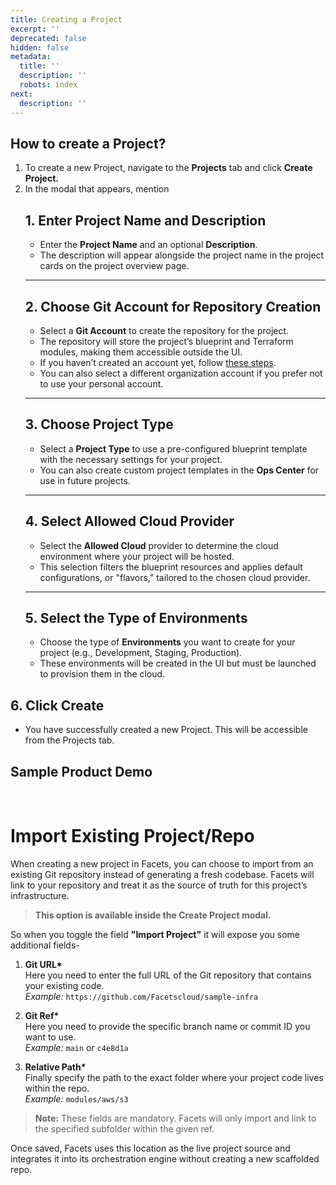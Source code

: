 ```yaml
---
title: Creating a Project
excerpt: ''
deprecated: false
hidden: false
metadata:
  title: ''
  description: ''
  robots: index
next:
  description: ''
---
```

## How to create a Project?

1. To create a new Project, navigate to the **Projects** tab and click **Create Project.**
2. In the modal that appears, mention 
   ## **1. Enter Project Name and Description**
   * Enter the **Project Name**  and an optional **Description**.  
   * The description will appear alongside the project name in the project cards on the project overview page.
   ***
   ## **2. Choose Git Account for Repository Creation**
   * Select a **Git Account** to create the repository for the project.  
   * The repository will store the project’s blueprint and Terraform modules, making them accessible outside the UI.  
   * If you haven’t created an account yet, follow [these steps](https://readme.facets.cloud/v1.4/docs/connect-your-git-accounts).  
   * You can also select a different organization account if you prefer not to use your personal account.
   ***
   ## 3. Choose Project Type
   * Select a **Project Type** to use a pre-configured blueprint template with the necessary settings for your project.  
   * You can also create custom project templates in the **Ops Center** for use in future projects. 
   ***
   ## **4. Select Allowed Cloud Provider**
   * Select the **Allowed Cloud** provider to determine the cloud environment where your project will be hosted.  
   * This selection filters the blueprint resources and applies default configurations, or "flavors," tailored to the chosen cloud provider.  
   ***
   ## **5. Select the Type of Environments**
   * Choose the type of **Environments** you want to create for your project (e.g., Development, Staging, Production).  
   * These environments will be created in the UI but must be launched to provision them in the cloud.

## 6. Click Create

* You have successfully created a new Project. This will be accessible from the Projects tab.

## Sample Product Demo

<Embed url="https://app.storylane.io/demo/vuvjeaxkja0h" title="Create Project v4" favicon="https://app.storylane.io/favicon.ico" image="https://app-pages.storylane.io/company/company_8c4ce947-95e7-4f47-ab9c-89edf23fd0e3/project/project_9f867cab-6bfd-48b1-9a2e-bedf5e7ebede/preview.gif" provider="app.storylane.io" href="https://app.storylane.io/demo/vuvjeaxkja0h" typeOfEmbed="jsfiddle" html="%3Ciframe%20class%3D%22embedly-embed%22%20src%3D%22%2F%2Fcdn.embedly.com%2Fwidgets%2Fmedia.html%3Fsrc%3Dhttps%253A%252F%252Fapp.storylane.io%252Fdemo%252Fvuvjeaxkja0h%26display_name%3DStorylane%26url%3Dhttps%253A%252F%252Fapp.storylane.io%252Fdemo%252Fvuvjeaxkja0h%26image%3Dhttps%253A%252F%252Fapp-pages.storylane.io%252Fcompany%252Fcompany_8c4ce947-95e7-4f47-ab9c-89edf23fd0e3%252Fproject%252Fproject_9f867cab-6bfd-48b1-9a2e-bedf5e7ebede%252Fpreview.gif%26type%3Dtext%252Fhtml%26schema%3Dstorylane%22%20width%3D%22750%22%20height%3D%22431%22%20scrolling%3D%22no%22%20title%3D%22Storylane%20embed%22%20frameborder%3D%220%22%20allow%3D%22autoplay%3B%20fullscreen%3B%20encrypted-media%3B%20picture-in-picture%3B%22%20allowfullscreen%3D%22true%22%3E%3C%2Fiframe%3E" />

<br />

# Import Existing Project/Repo

When creating a new project in Facets, you can choose to import from an existing Git repository instead of generating a fresh codebase. Facets will link to your repository and treat it as the source of truth for this project’s infrastructure.

> **This option is available inside the Create Project modal.**

So when you toggle the field **"Import Project"** it will expose you some additional fields-

1. **Git URL\***\
   Here you need to enter the full URL of the Git repository that contains your existing code.\
   *Example:* `https://github.com/Facetscloud/sample-infra`

2. **Git Ref\***\
   Here you need to provide the specific branch name or commit ID you want to use.\
   *Example:* `main` or `c4e8d1a`

3. **Relative Path\***\
   Finally specify the path to the exact folder where your project code lives within the repo.\
   *Example:* `modules/aws/s3`

> **Note:** These fields are mandatory. Facets will only import and link to the specified subfolder within the given ref.

Once saved, Facets uses this location as the live project source and integrates it into its orchestration engine without creating a new scaffolded repo.
